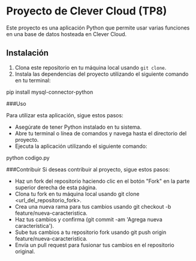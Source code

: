 # Proyecto de Clever Cloud (TP8)

Este proyecto es una aplicación Python que permite usar varias funciones en una base de datos hosteada en Clever Cloud.

## Instalación

1. Clona este repositorio en tu máquina local usando `git clone`.
2. Instala las dependencias del proyecto utilizando el siguiente comando en tu terminal:

pip install mysql-connector-python

###Uso

Para utilizar esta aplicación, sigue estos pasos:

- Asegúrate de tener Python instalado en tu sistema.
- Abre tu terminal o línea de comandos y navega hasta el directorio del proyecto.
- Ejecuta la aplicación utilizando el siguiente comando:

python codigo.py

###Contribuir
Si deseas contribuir al proyecto, sigue estos pasos:

- Haz un fork del repositorio haciendo clic en el botón "Fork" en la parte superior derecha de esta página.
- Clona tu fork en tu máquina local usando git clone <url_del_repositorio_fork>.
- Crea una nueva rama para tus cambios usando git checkout -b feature/nueva-caracteristica.
- Haz tus cambios y confirma (git commit -am 'Agrega nueva característica').
- Sube tus cambios a tu repositorio fork usando git push origin feature/nueva-caracteristica.
- Envía un pull request para fusionar tus cambios en el repositorio original.
